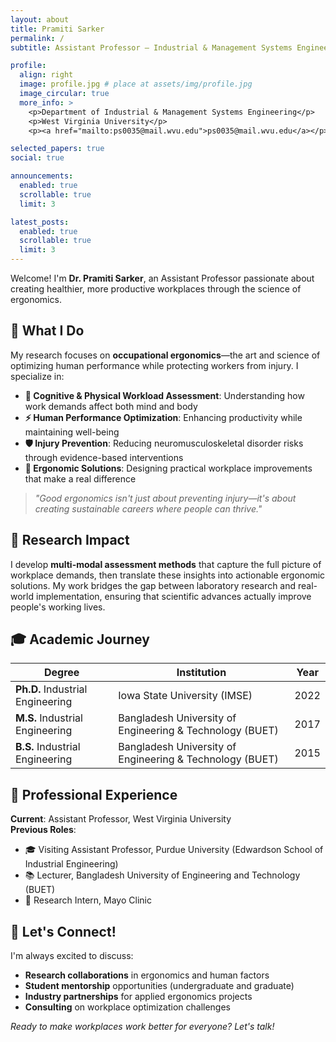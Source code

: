 ```yaml
---
layout: about
title: Pramiti Sarker
permalink: /
subtitle: Assistant Professor – Industrial & Management Systems Engineering, West Virginia University

profile:
  align: right
  image: profile.jpg # place at assets/img/profile.jpg
  image_circular: true
  more_info: >
    <p>Department of Industrial & Management Systems Engineering</p>
    <p>West Virginia University</p>
    <p><a href="mailto:ps0035@mail.wvu.edu">ps0035@mail.wvu.edu</a></p>

selected_papers: true
social: true

announcements:
  enabled: true
  scrollable: true
  limit: 3

latest_posts:
  enabled: true
  scrollable: true
  limit: 3
---
```


Welcome! I'm **Dr. Pramiti Sarker**, an Assistant Professor passionate about creating healthier, more productive workplaces through the science of ergonomics. 

## 🎯 What I Do

My research focuses on **occupational ergonomics**—the art and science of optimizing human performance while protecting workers from injury. I specialize in:

- **🧠 Cognitive & Physical Workload Assessment**: Understanding how work demands affect both mind and body
- **⚡ Human Performance Optimization**: Enhancing productivity while maintaining well-being
- **🛡️ Injury Prevention**: Reducing neuromusculoskeletal disorder risks through evidence-based interventions
- **🔧 Ergonomic Solutions**: Designing practical workplace improvements that make a real difference

> *"Good ergonomics isn't just about preventing injury—it's about creating sustainable careers where people can thrive."*

## 🌟 Research Impact

I develop **multi-modal assessment methods** that capture the full picture of workplace demands, then translate these insights into actionable ergonomic solutions. My work bridges the gap between laboratory research and real-world implementation, ensuring that scientific advances actually improve people's working lives.

## 🎓 Academic Journey

| Degree | Institution | Year |
|--------|-------------|------|
| **Ph.D.** Industrial Engineering | Iowa State University (IMSE) | 2022 |
| **M.S.** Industrial Engineering | Bangladesh University of Engineering & Technology (BUET) | 2017 |
| **B.S.** Industrial Engineering | Bangladesh University of Engineering & Technology (BUET) | 2015 |

## 💼 Professional Experience

**Current**: Assistant Professor, West Virginia University  
**Previous Roles**:
- 🎓 Visiting Assistant Professor, Purdue University (Edwardson School of Industrial Engineering)  
- 📚 Lecturer, Bangladesh University of Engineering and Technology (BUET)  
- 🏥 Research Intern, Mayo Clinic  

## 🤝 Let's Connect!

I'm always excited to discuss:
- **Research collaborations** in ergonomics and human factors
- **Student mentorship** opportunities (undergraduate and graduate)
- **Industry partnerships** for applied ergonomics projects
- **Consulting** on workplace optimization challenges

*Ready to make workplaces work better for everyone? Let's talk!*
